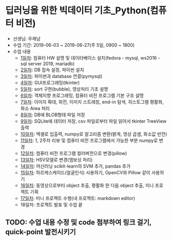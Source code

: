 # 딥러닝을 위한 빅데이터 기초_Python(컴퓨터 비전)

- 선생님: 우재남
- 수업 기간: 2019-06-03 ~ 2019-06-27(주 5일, 0900 ~ 1800)
- 수업 내용
  - [1일차](1일차/2019-06-03.md): 컴퓨터 HW 설명 및 데이터베이스 설치(fedora - mysql, ws2016 - sql server 2019, mariadb)
  - [2일차](2일차/2019-06-04.md):  DB 접속 설정, 파이썬 설치
  - [3일차](3일차/2019-06-05.md): 파이썬과 database 연결(pymysql)
  - [4일차](4일차/2019-06-10.md): GUI프로그래밍(tkinter)
  - [5일차](5일차/2019-06-11.md): sort 구현(bubble), 영상처리 기초 설명
  - [6일차](6일차/2019-06-12.md): 객체지향 프로그래밍, 컴퓨터 비전 프로그램 기본 구조 설명
  - [7일차](7일차/2019-06-13.md): 이미지 확대, 회전, 이미지 스트레칭, end-in 탐색, 히스토그램 평활화, 화소 Area 처리
  - [8일차](8일차/2019-06-14.md): DB에 BLOB형태 파일 저장
  - [9일차](9일차/2019-06-17.md): SQLite에 데이터 저장, csv 파일로부터 파일 읽어서 tkinter TreeView 출력
  - [10일차](10일차/2019-06-18.md): 엑셀로 입출력, numpy로 알고리즘 변환(밝게, 영상 곱셈, 화소값 반전)
  - [11일차](11일차/2019-06-19.md): 1, 2주차 리뷰 및 컴퓨터 비전 프로그램에서 가능한 부분 numpy로 변경
  - [12일차](12일차/2019-06-20.md): ​컴퓨터 비전 ​프로그램 컬러버전으로 변경(pillow)
  - [13일차](13일차/2019-06-21.md): HSV모델로 변경(엠보싱 처리)
  - [14일차](14일차/2019-06-24.md): 머신러닝 scikit-learn의 SVM 추가, pandas 추가
  - [15일차](15일차/2019-06-25.md): 하르케스케이드(얼굴인식) 사용하기, OpenCV와 Pillow 같이 사용하기
  - [16일차](16일차/2019-06-25.md): 동영상으로부터 object 추출, 평활화 한 다음 object 추출, 미니 프로젝트 기획
  - [17일차](17일차/2019-06-27.md): 미니 프로젝트 수행(내 프로젝트: markdown editor)
  - 18일차: 프로젝트 발표 및 수업 끝

## TODO: 수업 내용 수정 및 code 첨부하여 링크 걸기, quick-point 발전시키기